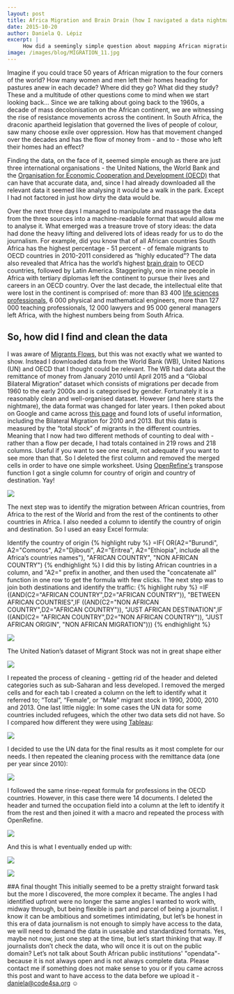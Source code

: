 ```yaml
---
layout: post
title: Africa Migration and Brain Drain (how I navigated a data nightmare)
date: 2015-10-20
author: Daniela Q. Lépiz
excerpt: |
     How did a seemingly simple question about mapping African migration lead me to some dark places and how I navigated my way out of there.
image: /images/blog/MIGRATION_11.jpg
---
```


Imagine if you could trace 50 years of African migration to the four corners of the world? How many women and men left their homes heading for pastures anew in each decade? Where did they go? What did they study? These and  a multitude of other questions come to mind when we start looking back... Since we are talking about going back to the 1960s, a decade of mass decolonisation on the African continent, we are witnessing the rise of resistance movements across the continent. In South Africa, the draconic apartheid legislation that governed the lives of people of colour, saw many choose exile over oppression. 
How has that movement changed over the decades and has the flow of money from - and to - those who left their homes had an effect?

Finding the data, on the face of it, seemed simple enough as there are just three international organisations - the United Nations, the World Bank and the [Organisation for Economic Cooperation and Development (OECD)](http://www.oecd.org/about/membersandpartners/list-oecd-member-countries.htm) that can have that accurate data, and, since I had already downloaded all the relevant data it seemed like analysing it would be a walk in the park. Except I had not factored in just how dirty the data would be.

Over the next three days I managed to manipulate and massage the data from the three sources into a machine-readable format that would allow me to analyse it. What emerged was a treasure trove of story ideas: the data had done the heavy lifting and delivered lots of ideas ready for us to do the journalism. For example, did you know that of all African countries South Africa has the highest percentage - 51 percent - of female migrants to OECD countries in 2010-2011 considered as “highly educated”?
The data also revealed that Africa has the world’s highest [brain drain](https://en.wikipedia.org/wiki/Human_capital_flight) to OECD countries, followed by Latin America. Staggeringly, one in nine people in Africa with tertiary diplomas left the continent to pursue their lives and careers in an OECD country. Over the last decade, the intellectual elite that were lost in the continent is comprised of: more than 83 400 [life sciences professionals](http://www.nhscareers.nhs.uk/explore-by-career/healthcare-science/careers-in-healthcare-science/careers-in-life-sciences/), 6 000  physical and mathematical engineers, more than 127 000 teaching professionals, 12 000 lawyers and 95 000 general managers left Africa, with the highest numbers being from South Africa.

## So, how did I find and clean the data

I was aware of [Migrants Flows](http://www.global-migration.info/), but this was not exactly what we wanted to show. Instead I downloaded data from the World Bank (WB), United Nations (UN) and OECD that I thought could be relevant. The WB had data about the remittance of money from January 2010 until April 2015 and a “Global Bilateral Migration” dataset which consists of migrations per decade from 1960 to the early 2000s and is categorised by gender. Fortunately it is a reasonably clean and well-organised dataset.  However (and here starts the nightmare), the data format was changed for later years. I then poked about on Google and came across [this page](http://econ.worldbank.org/WBSITE/EXTERNAL/EXTDEC/EXTDECPROSPECTS/0,,contentMDK:22759429~pagePK:64165401~piPK:64165026~theSitePK:476883,00.html) and found lots of useful information, including the Bilateral Migration for 2010 and 2013. But this data is measured by the “total stock” of migrants in the different countries. Meaning that I now had two different methods of counting to deal with - rather than a flow per decade, I had totals contained in 219 rows and 218 columns. Useful if you want to see one result, not adequate if you want to see more than that. So I deleted the first column and removed the merged cells in order to have one simple worksheet. Using [OpenRefine's](http://openrefine.org/) transpose function  I got a single column for country of origin and country of destination. Yay!

<a href="/images/blog/MIGRATION_2.jpg" target="_blank"><img src="//images/blog/MIGRATION_2.jpg"></a>

The next step was to identify the migration between African countries, from Africa to the rest of the World and from the rest of the continents to other countries in Africa. I also needed a column to identify the country of origin and destination. So I used an easy Excel formula:

Identify the country of origin
	{% highlight ruby %}
	=IF( OR(A2="Burundi", A2="Comoros", A2="Djibouti", A2="Eritrea", A2="Ethiopia", include all the Africa’s countries names"), "AFRICAN COUNTRY", "NON AFRICAN COUNTRY")
	{% endhighlight %}
I did this by listing African countries in a column, and "A2=" prefix in another, and then used the "concatenate all" function  in one row to get the formula with few clicks. 
The next step was to join both destinations and identify the traffic: 
	{% highlight ruby %}
	=IF ((AND(C2="AFRICAN COUNTRY",D2="AFRICAN COUNTRY")), "BETWEEN AFRICAN COUNTRIES",IF ((AND(C2="NON AFRICAN COUNTRY",D2="AFRICAN COUNTRY")), "JUST AFRICAN DESTINATION",IF ((AND(C2= "AFRICAN COUNTRY",D2="NON AFRICAN COUNTRY")), "JUST AFRICAN ORIGIN", "NON AFRICAN MIGRATION")))
	{% endhighlight %}

<a href="/images/blog/MIGRATION_4.jpg" target="_blank"><img src="//images/blog/MIGRATION_4.jpg"></a>

The United Nation’s dataset of Migrant Stock was not in great shape either

<a href="/images/blog/MIGRATION_5.jpg" target="_blank"><img src="//images/blog/MIGRATION_5.jpg"></a>

I repeated the process of cleaning - getting rid of the header and deleted categories such as sub-Saharan and less developed. I removed the merged cells and for each tab I created a column on the left to identify what it referred to; “Total”, “Female”, or “Male” migrant stock in 1990, 2000, 2010 and 2013. 
One last little niggle: In some cases the UN data for some countries included refugees, which the other two data sets did not have. So I compared how different they were using  [Tableau](http://www.tableau.com/):

<a href="/images/blog/MIGRATION_6.jpg" target="_blank"><img src="//images/blog/MIGRATION_6.jpg"></a>

I decided to use the UN data for the final results as it most complete for our needs. I then repeated the cleaning process with the remittance data (one per year since 2010):

<a href="/images/blog/MIGRATION_7.jpg" target="_blank"><img src="//images/blog/MIGRATION_7.jpg"></a>

I followed the same rinse-repeat formula  for professions in the OECD countries. However, in this case there were 14 documents. I deleted the header and turned the occupation field into a column at the left to identify it from the rest and then joined it with a macro and repeated the process with OpenRefine. 
 
<a href="/images/blog/MIGRATION_8.jpg" target="_blank"><img src="//images/blog/MIGRATION_8.jpg"></a>

And this is what I eventually ended up with:

<a href="/images/blog/MIGRATION_9.jpg" target="_blank"><img src="//images/blog/MIGRATION_9.jpg"></a>

<a href="/images/blog/MIGRATION_10.jpg" target="_blank"><img src="//images/blog/MIGRATION_10.jpg"></a>

##A final thought
This initially seemed to be a pretty straight forward task but the more I discovered, the more complex it became. The angles I had identified upfront were no longer the same angles I wanted to work with, midway through, but being flexible is part and parcel of being a journalist. 
I know it can be ambitious and sometimes intimidating, but let’s be honest in this era of data journalism is not enough to simply have access to the data, we will need to demand the data in usesable and standardized formats. Yes, maybe not now, just one step at the time, but let’s start thinking that way.  If journalists don’t check the data, who will once it is out on the public domain?
Let’s not talk about South African public institutions' "opendata"- because it is not always open and is not always complete data.
Please contact me if something does not make sense to you or if you came across this post and want to have access to the data before we upload it - [daniela@code4sa.org](mailto:daniela@code4sa.org) ☺





 
